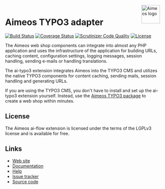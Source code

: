 <a href="https://aimeos.org/">
    <img src="https://aimeos.org/fileadmin/template/icons/logo.png" alt="Aimeos logo" title="Aimeos" align="right" height="60" />
</a>

# Aimeos TYPO3 adapter

[![Build Status](https://travis-ci.org/aimeos/ai-typo3.png?branch=master)](https://travis-ci.org/aimeos/ai-typo3)
[![Coverage Status](https://coveralls.io/repos/aimeos/ai-typo3/badge.svg?branch=master&service=github)](https://coveralls.io/github/aimeos/ai-typo3?branch=master)
[![Scrutinizer Code Quality](https://scrutinizer-ci.com/g/aimeos/ai-typo3/badges/quality-score.png?b=master)](https://scrutinizer-ci.com/g/aimeos/ai-typo3/?branch=master)
[![License](https://poser.pugx.org/aimeos/ai-typo3/license.svg)](https://packagist.org/packages/aimeos/ai-typo3)

The Aimeos web shop components can integrate into almost any PHP application and uses the infrastructure of the application for building URLs, caching content, configuration settings, logging messages, session handling, sending e-mails or handling translations.

The ai-typo3 extension integrates Aimeos into the TYPO3 CMS and utilizes the native TYPO3 components for content caching, sending mails, session handling and generating URLs.

If you are using the TYPO3 CMS, you don't have to install and set up the ai-typo3 extension yourself. Instead, use the [Aimeos TYPO3 package](https://github.com/aimeos/aimeos-typo3) to create a web shop within minutes.

## License

The Aimeos ai-flow extension is licensed under the terms of the LGPLv3 license and is available for free.

## Links

* [Web site](https://aimeos.org/TYPO3)
* [Documentation](https://aimeos.org/docs/TYPO3)
* [Help](https://aimeos.org/help/typo3-extension-f16/)
* [Issue tracker](https://github.com/aimeos/ai-typo3/issues)
* [Source code](https://github.com/aimeos/ai-typo3)
